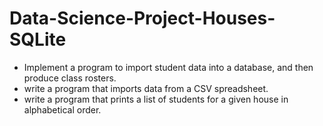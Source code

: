 # Data-Science-Project-Houses-SQLite

* Implement a program to import student data into a database, and then produce class rosters.
* write a program that imports data from a CSV spreadsheet.
* write a program that prints a list of students for a given house in alphabetical order.


